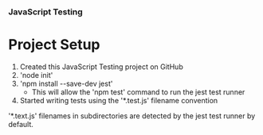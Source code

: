 
### JavaScript Testing

# Project Setup

1) Created this JavaScript Testing project on GitHub
2) 'node init'
2) 'npm install --save-dev jest'
    * This will allow the 'npm test' command to run the jest test runner
3) Started writing tests using the '*.test.js' filename convention

'*.text.js' filenames in subdirectories are detected by the jest test runner by default.